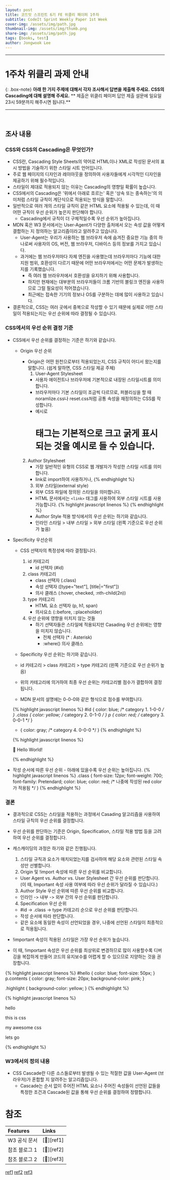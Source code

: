 ```yaml
---
layout: post
title: 코드잇 스프린트 6기 FE 위클리 페이퍼 1주차
subtitle: CodeIt Sprint Weekly Paper 1st Week
cover-img: /assets/img/path.jpg
thumbnail-img: /assets/img/thumb.png
share-img: /assets/img/path.jpg
tags: [books, test]
author: Jongwook Lee
---
```


---

# 1주차 위클리 과제 안내

{: .box-note}
**아래 한 가지 주제에 대해서 각자 조사해서 답변을 제출해 주세요.**
**CSS의 Cascading에 대해 설명해 주세요.**
** 제출은 위클리 페이퍼 답안 제출 설문에 일요일 23시 59분까지 해주시면 됩니다.**

---

<br>

## 조사 내용

### CSS와 CSS의 Cascading은 무엇인가?

- CSS란, Cascading Style Sheets의 약어로 HTML이나 XML로 작성된 문서의 표시 방법을 기술하기 위한 스타일 시트 언어입니다.
- 주로 웹 페이지의 디자인과 레이아웃을 정의하여 사용자들에게 시각적인 디자인을 제공하기 위해 필수적입니다.
- 스타일이 제대로 적용되지 않는 이유는 Cascading의 영향일 확률이 높습니다.
- CSS에서의 Cascading은 '위에서 아래로 흐르는' 혹은 '상속 또는 종속하는'의 의미처럼 스타일 규칙이 계단식으로 적용되는 방식을 말합니다.
- 일반적으로 여러 개의 스타일 규칙이 같은 HTML 요소에 적용될 수 있는데, 이 때 어떤 규칙이 우선 순위가 높은지 판단해야 합니다.
  - Cascading에서 규칙이 더 구체적일수록 우선 순위가 높아집니다.
- MDN 혹은 W3 문서에서는 User-Agent가 다양한 출처에서 오는 속성 값을 어떻게 결합하는 지 정의하는 알고리즘이라고 알려주고 있습니다.
  - User-Agent는 우리가 사용하는 웹 브라우저 속에 숨겨진 중요한 기능 중의 하나로써 사용자의 OS, 버전, 웹 브라우저, 디바이스 등의 정보를 가지고 있습니다.
  - 과거에는 웹 브라우저마다 자체 엔진을 사용했는데 브라우저마다 기능에 대한 지원 범위, 호환성이 다르기 때문에 어떤 브라우저에서는 어떤 문제가 발생하는 지를 기록했습니다.
    - 즉 여러 웹 브라우저에서 호환성을 유지하기 위해 사용합니다.
    - 하지만 현재에는 대부분의 브라우저들이 크롬 기반의 블링크 엔진을 사용하므로 그럴 필요성이 적어졌습니다.
    - 최근에는 접속한 기기의 정보나 OS를 구분하는 데에 많이 사용하고 있습니다.
- 결론적으로, CSS는 여러 곳에서 중복으로 작성할 수 있기 때문에 실제로 어떤 스타일이 적용되는지는 우선 순위에 따라 결정될 수 있습니다.
  <br>

### CSS에서의 우선 순위 결정 기준

- CSS에서 우선 순위를 결정하는 기준은 하기와 같습니다.

  - Origin 우선 순위

    - Origin은 어떤 원천으로부터 적용되었는지, CSS 규칙이 어디서 왔는지를 말합니다. (쉽게 말하면, CSS 스타일 제공 주체)
      1.  User-Agent Stylesheet
      - 사용자 에이전트나 브라우저에 기본적으로 내장된 스타일시트를 의미합니다.
      - 브라우저마다 기본 스타일이 조금씩 다르므로, 퍼블리싱을 할 때 noramlize.css나 reset.css처럼 공통 속성을 재정의하는 CSS를 작성합니다.
      - 예시로 <h1> 태그는 기본적으로 크고 굵게 표시되는 것을 예시로 들 수 있습니다.

    2. Author Stylesheet
       - 가장 일반적인 유형의 CSS로 웹 개발자가 작성한 스타일 시트를 의미합니다.
       - link로 import하여 사용하거나, <style> 블록에서 사용하거나, 인라인 스타일로 작성된 스타일시트를 모두 포함합니다.
       - 개발자가 웹사이트에서 <h1>태그에 color:blue 속성을 지정해놓았다면 해당 사이트에서 <h1>태그의 색상은 파란색으로 표시됩니다.
    3. User Stylesheet
       - 개발자가 아닌 웹사이트 사용자가 설정하는 스타일시트를 의미합니다.
       - 일부 사용자는 시각적 불편을 줄이기 위한 목적 등으로 자신만의 스타일시트를 브라우저에 적용할 수 있습니다.

  - Origin에 따른 일반적인 CSS 우선 순위는 하기와 같습니다.
    - Author Stylesheet > User Stylesheet > User Agent Stylesheet (왼쪽 기준으로 우선 순위가 높음)
  - 만일 !important가 포함된 속성이라면 우선 순위는 하기와 같아집니다.

    - User Agent Stylesheet > User Stylesheet > Author Stylesheet (왼쪽 기준으로 우선 순위가 높음)
    - 참조 이미지
      ![](img_01.png)
      ![](img_02.png)

  - Author Style 우선 순위

    - Author Stylesheet에서 작성할 수 있는 종류는 하기와 같습니다.
      1. 인라인 스타일(inline 스타일)
      - HTML 요소 내에 직접 적용된 스타일을 의미합니다.
        {% highlight javascript linenos %}
        <div style="color: red;">This is an inline style.</div>
        {% endhighlight %}
      2. 내부 스타일(internal/embedded style)
      - HTML 문서 내 `<head>` 섹션의 `<style>` 태그 내에 정의된 스타일을 의미합니다.
        {% highlight javascript linenos %}
        <style> .example { color: blue; } </style>
        {% endhighlight %}
      3. 외부 스타일(external style)
      - 외부 CSS 파일에 정의된 스타일을 의미합니다.
      - HTML 문서에서는 `<link>` 태그를 사용하여 외부 스타일 시트를 사용가능합니다.
        {% highlight javascript linenos %}
        <link rel="stylesheet" href="styles.css">
        {% endhighlight %}
      - Author Style 적용 방식에서의 우선 순위는 하기와 같습니다.
      - 인라인 스타일 > 내부 스타일 > 외부 스타일 (왼쪽 기준으로 우선 순위가 높음)

  - Specificity 우선순위

    - CSS 선택자의 특정성에 따라 결정됩니다.

      1. id 카테고리
         - id 선택자 (#id)
      2. class 카테고리
         - class 선택자 (.class)
         - 속성 선택자 ([type="text"], [title|="first"])
         - 의사 클래스 (:hover, checked, :nth-child(2n))
      3. type 카테고리
         - HTML 요소 선택자 (p, h1, span)
         - 의사요소 (::before, ::placeholder)
      4. 우선 순위에 영향을 미치지 않는 것들
         - 하기 선택자들은 스타일에 적용되지만 Casading 우선 순위에는 영향을 미치지 않습니다.
           - 전체 선택자 (\* : Asterisk)
           - :where() 의사 클래스

    - Specificity 우선 순위는 하기와 같습니다.
    - id 카테고리 > class 카테고리 > type 카테고리 (왼쪽 기준으로 우선 순위가 높음)
    - 위의 카테고리에 의거하여 최종 우선 순위는 카테고리별 점수가 결합하여 결정됩니다.
    - MDN 문서의 설명에는 0-0-0와 같은 형식으로 점수를 부여합니다.

    {% highlight javascript linenos %}
    #id {
     color: blue; /* category 1. 1-0-0 */
    }
    .class {
    	color: yellow; /* category 2. 0-1-0 */
    }
    p {
    	color: red; /* category 3. 0-0-1 */
    }
    * {
    	color: gray; /* category 4. 0-0-0 */
    }
    {% endhighlight %}

    {% highlight javascript linenos %}
    <p id="id" class="class">👋 Hello World!</p>
    {% endhighlight %}

  - 작성 순서에 따른 우선 순위 - 아래에 있을수록 우선 순위는 높아집니다.
    {% highlight javascript linenos %}
    .class {
      font-size: 12px;
      font-weight: 700;
      font-family: Pretendard;
      color: blue;
      color: red; /* 나중에 작성된 red color가 적용됨 */
    }
    {% endhighlight %}
    <br>

  ### 결론

  - 결과적으로 CSS는 스타일을 적용하는 과정에서 Casading 알고리즘을 사용하여 스타일 규칙의 우선 순위를 결정합니다.
  - 우선 순위를 판단하는 기준은 Origin, Specification, 스타일 적용 방법 등을 고려하여 우선 순위를 결정합니다.

  - 캐스캐이딩의 과정은 하기와 같은 진행됩니다.
    1.  스타일 규칙과 요소가 매치되었는지를 검사하여 해당 요소와 관련된 스타일 속성만 선별합니다.
    2.  Origin 및 !import 속성에 따른 우선 순위를 비교합니다.
    - User Agent vs. Author vs. User Stylesheet 간 우선 순위를 판단합니다. (이 때, Important 속성 사용 여부에 따라 우선 순위가 달라질 수 있습니다.)
    3.  Author Style 우선 순위에 따른 우선 순위를 비교합니다.
    - 인라인 -> 내부 -> 외부 간의 우선 순위를 판단합니다.
    4.  Specification 우선 순위
    - #id -> .class -> type 카테고리 순으로 우선 순위를 판단합니다.
    - 작성 순서에 따라 판단합니다.
    - 같은 요소에 동일한 속성이 선언되었을 경우, 나중에 선언된 스타일이 최종적으로 적용됩니다.
  - !important 속성이 적용된 스타일은 가장 우선 순위가 높습니다.
  - 이 때, !important 속성은 우선 순위를 최상위로 변경하므로 많이 사용할수록 디버깅을 복잡하게 만들어 코드의 유지보수를 어렵게 할 수 있으므로 지양하는 것을 권장합니다.

  {% highlight javascript linenos %}
  #hello {
    color: blue;
    font-size: 50px;
  }
  p.contents {
    color: gray;
    font-size: 20px;
    background-color: pink;
  }

  .highlight {
    background-color: yellow;
  }
  {% endhighlight %}

  {% highlight javascript linenos %}
  <p class="contents" id="hello">hello</p>
  <p class="contents"> this is css</p>
  <p class="contents">my awesome css</p>
  <p class="contents">lets go</p>
  {% endhighlight %}

### W3에서의 정의 내용

- CSS Cascade란 다른 소스들로부터 발생될 수 있는 적절한 값을 User-Agent (브라우저)가 혼합할 지 알려주는 알고리즘입니다.
  - Cascade는 순서 없이 주어진 HTML 요소나 주어진 속성들이 선언된 값들을 특정한 조건과 Cascade된 값을 통해 우선 순위를 결정하여 정렬합니다.

# 참조

| Features      | Links          |
| :------------ | :------------- |
| W3 공식 문서  | [:link:][ref1] |
| 참조 블로그 1 | [:link:][ref2] |
| 참조 블로그 2 | [:link:][ref3] |

[ref1](https://www.w3.org/TR/css-cascade-5/#cascading)
[ref2](https://makinghome.tistory.com/67)
[ref3](https://ttaerrim.tistory.com/60)
